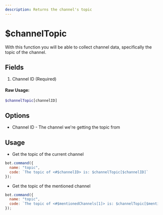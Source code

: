 ```yaml
---
description: Returns the channel's topic
---
```


# $channelTopic

With this function you will be able to collect channel data, specifically the topic of the channel.

## Fields

1. Channel ID \(Required\)

#### Raw Usage: 
```php
$channelTopic[channelID]
```

## Options

* Channel ID - The channel we're getting the topic from

## Usage

- Get the topic of the current channel

```js
bot.command({
  name: "topic",
  code: `The topic of <#$channelID> is: $channelTopic[$channelID]`
});
```

- Get the topic of the mentioned channel

```js
bot.command({
  name: "topic",
  code: `The topic of <#$mentionedChannels[1]> is: $channelTopic[$mentionedChannels[1]]`
});
```


